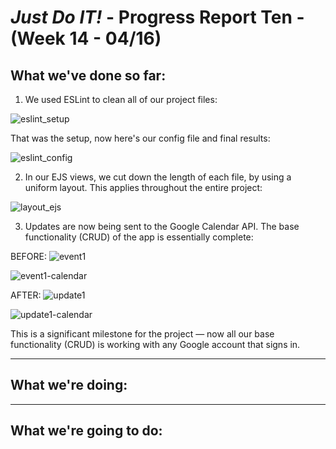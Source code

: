 # *Just Do IT!* - Progress Report Ten - (Week 14 - 04/16)

## What we've done so far:

1) We used ESLint to clean all of our project files:

![eslint_setup](https://user-images.githubusercontent.com/21226482/79670733-c5aada80-818a-11ea-8dc0-84269e10c893.png)

That was the setup, now here's our config file and final results:

![eslint_config](https://user-images.githubusercontent.com/21226482/79670763-fc80f080-818a-11ea-9839-3013be2c77f2.png)

2) In our EJS views, we cut down the length of each file, by using a uniform layout. This applies throughout the entire project:

![layout_ejs](https://user-images.githubusercontent.com/21226482/79670899-d14ad100-818b-11ea-80a5-b8fc78b1437a.png)

3) Updates are now being sent to the Google Calendar API. The base functionality (CRUD) of the app is essentially complete:

BEFORE:
![event1](https://user-images.githubusercontent.com/21226482/79671033-c8a6ca80-818c-11ea-91cb-c35f07a146c4.png)

![event1-calendar](https://user-images.githubusercontent.com/21226482/79671044-eaa04d00-818c-11ea-84fc-34539d1ef734.png)

AFTER:
![update1](https://user-images.githubusercontent.com/21226482/79671040-db210400-818c-11ea-89cb-ee743da63c8a.png)

![update1-calendar](https://user-images.githubusercontent.com/21226482/79671053-fee44a00-818c-11ea-85e2-a1a9b1600387.png)

This is a significant milestone for the project — now all our base functionality (CRUD) is working with any Google account that signs in. 

___

## What we're doing:


___

## What we're going to do:
